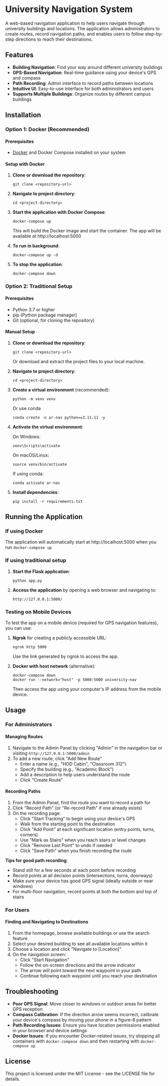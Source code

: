 # University Navigation System

A web-based navigation application to help users navigate through university buildings and locations. The application allows administrators to create routes, record navigation paths, and enables users to follow step-by-step directions to reach their destinations.

## Features

- **Building Navigation**: Find your way around different university buildings
- **GPS-Based Navigation**: Real-time guidance using your device's GPS and compass
- **Path Recording**: Admin interface to record paths between locations
- **Intuitive UI**: Easy-to-use interface for both administrators and users
- **Supports Multiple Buildings**: Organize routes by different campus buildings

## Installation

### Option 1: Docker (Recommended)

#### Prerequisites
- [Docker](https://www.docker.com/get-started) and Docker Compose installed on your system

#### Setup with Docker

1. **Clone or download the repository**:
   ```
   git clone <repository-url>
   ```

2. **Navigate to project directory**:
   ```
   cd <project-directory>
   ```

3. **Start the application with Docker Compose**:
   ```
   docker-compose up
   ```
   This will build the Docker image and start the container. The app will be available at http://localhost:5000

4. **To run in background**:
   ```
   docker-compose up -d
   ```

5. **To stop the application**:
   ```
   docker-compose down
   ```

### Option 2: Traditional Setup

#### Prerequisites

- Python 3.7 or higher
- pip (Python package manager)
- Git (optional, for cloning the repository)

#### Manual Setup

1. **Clone or download the repository**:
   ```
   git clone <repository-url>
   ```
   Or download and extract the project files to your local machine.

2. **Navigate to project directory**:
   ```
   cd <project-directory>
   ```

3. **Create a virtual environment** (recommended):
   ```
   python -m venv venv
   ```
   Or use conda
   ```
   conda create -n ar-nav python==3.11.11 -y
   ```

4. **Activate the virtual environment**:
   
   On Windows:
   ```
   venv\Scripts\activate
   ```
   
   On macOS/Linux:
   ```
   source venv/bin/activate
   ```

    If using conda:
   ```
   conda activate ar-nav
   ```

5. **Install dependencies**:
   ```
   pip install -r requirements.txt
   ```

## Running the Application

### If using Docker
The application will automatically start at http://localhost:5000 when you run `docker-compose up`

### If using traditional setup
1. **Start the Flask application**:
   ```
   python app.py
   ```

2. **Access the application** by opening a web browser and navigating to:
   ```
   http://127.0.0.1:5000/
   ```

### Testing on Mobile Devices

To test the app on a mobile device (required for GPS navigation features), you can use:

1. **Ngrok** for creating a publicly accessible URL:
   ```
   ngrok http 5000
   ```
   Use the link generated by ngrok to access the app.

2. **Docker with host network** (alternative):
   ```
   docker-compose down
   docker run --network="host" -p 5000:5000 university-nav
   ```
   Then access the app using your computer's IP address from the mobile device.

## Usage

### For Administrators

#### Managing Routes

1. Navigate to the Admin Panel by clicking "Admin" in the navigation bar or visiting `http://127.0.0.1:5000/admin`
2. To add a new route, click "Add New Route"
   - Enter a name (e.g., "HOD Cabin", "Classroom 312")
   - Specify the building (e.g., "Academic Block")
   - Add a description to help users understand the route
   - Click "Create Route"

#### Recording Paths

1. From the Admin Panel, find the route you want to record a path for
2. Click "Record Path" (or "Re-record Path" if one already exists)
3. On the recording page:
   - Click "Start Tracking" to begin using your device's GPS
   - Walk from the starting point to the destination
   - Click "Add Point" at each significant location (entry points, turns, corners)
   - Use "Mark as Stairs" when you reach stairs or level changes
   - Click "Remove Last Point" to undo if needed
   - Click "Save Path" when you finish recording the route

**Tips for good path recording**:
- Stand still for a few seconds at each point before recording
- Record points at all decision points (intersections, turns, doorways)
- Make sure your device has good GPS signal (ideally outside or near windows)
- For multi-floor navigation, record points at both the bottom and top of stairs

### For Users

#### Finding and Navigating to Destinations

1. From the homepage, browse available buildings or use the search feature
2. Select your desired building to see all available locations within it
3. Choose a location and click "Navigate to [Location]"
4. On the navigation screen:
   - Click "Start Navigation"
   - Follow the on-screen directions and the arrow indicator
   - The arrow will point toward the next waypoint in your path
   - Continue following each waypoint until you reach your destination

## Troubleshooting

- **Poor GPS Signal**: Move closer to windows or outdoor areas for better GPS reception
- **Compass Calibration**: If the direction arrow seems incorrect, calibrate your device's compass by moving your phone in a figure-8 pattern
- **Path Recording Issues**: Ensure you have location permissions enabled in your browser and device settings
- **Docker Issues**: If you encounter Docker-related issues, try stopping all containers with `docker-compose down` and then restarting with `docker-compose up`

## License

This project is licensed under the MIT License - see the LICENSE file for details.